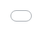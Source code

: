 ##  Introduction

------

8 x 16 matrix module is a kind of 8 x 16 matrix screen that can display numbers, commonly used letters and symbols with scrolling-displaying function. It adopts IIC bus protocol and makes it easy to connect and operate.

## Characteristic

------

- The matrix module is of high luminance, low consumption and good quality.
- It has original outlook with silk print design.
- It adopts IIC bus protocol and makes it easy to connect and operate.
- It has three user-defined hardware address bit .

## Parameter

------

| Item               | Parameter          |
| :----------------: | :----------------: |
| Name               | 8x16 matrix module |
| Version            | V1.2               |
| SKU                | EF03418            |
| Operating Voltage  | DC 3-5V            |
| Communication Mode | IIC Connector      |
| Dimension          | 37 x 43mm          |
| Net Weight         | 11.6g              |

### Outlook and Dimension

![](https://i.imgur.com/ECM5wGV.png)

## Connector Diagram for Pins

![](https://i.imgur.com/lFzmU1D.png)

## Introduction to Main Function Modules

------

###  8x16 matrix

![](https://i.imgur.com/VdJMQZM.png)

Each LED can be turned on or off separately to display numbers, commonly used letters and symbols.

### 12C Communication Interface 

![](https://i.imgur.com/g92phR3.png)

It communicates with SCM through 12C communication mode.

## Quick Start

------

### Hardware Connection

Insert the micro:bit into sensor:bit and then insert 8x16 matrix module into its equivalent IIC connector.

![](https://i.imgur.com/yWAKyvO.jpg)

### Software Program

Use makecode to program and achieve the scrolling-displaying on 8x16 led matrix display. 

The links of the program: <https://makecode.microbit.org/_FsFWvpXP4gsm>

You can also download it directly:

<iframe style="position:absolute;top:0;left:0;width:100%;height:100%;" src="<https://makecode.microbit.org/#pub:_FsFWvpXP4gsm>" frameborder="0" sandbox="allow-popups allow-forms allow-scripts allow-same-origin"></iframe>

### Result

The scroll-displaying begins from top to bottom and then from left to right on the 8x16 matrix module.

## FAQ
